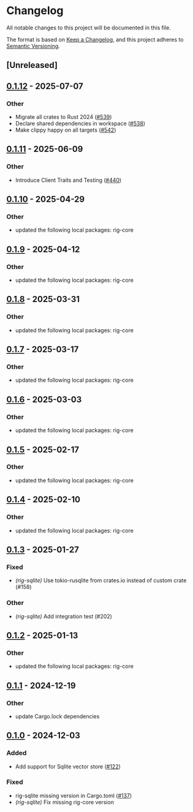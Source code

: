# Changelog

All notable changes to this project will be documented in this file.

The format is based on [Keep a Changelog](https://keepachangelog.com/en/1.0.0/),
and this project adheres to [Semantic Versioning](https://semver.org/spec/v2.0.0.html).

## [Unreleased]

## [0.1.12](https://github.com/getong/rig/compare/rig-sqlite-v0.1.11...rig-sqlite-v0.1.12) - 2025-07-07

### Other

- Migrate all crates to Rust 2024 ([#539](https://github.com/getong/rig/pull/539))
- Declare shared dependencies in workspace ([#538](https://github.com/getong/rig/pull/538))
- Make clippy happy on all targets ([#542](https://github.com/getong/rig/pull/542))

## [0.1.11](https://github.com/0xPlaygrounds/rig/compare/rig-sqlite-v0.1.10...rig-sqlite-v0.1.11) - 2025-06-09

### Other

- Introduce Client Traits and Testing ([#440](https://github.com/0xPlaygrounds/rig/pull/440))

## [0.1.10](https://github.com/0xPlaygrounds/rig/compare/rig-sqlite-v0.1.9...rig-sqlite-v0.1.10) - 2025-04-29

### Other

- updated the following local packages: rig-core

## [0.1.9](https://github.com/0xPlaygrounds/rig/compare/rig-sqlite-v0.1.8...rig-sqlite-v0.1.9) - 2025-04-12

### Other

- updated the following local packages: rig-core

## [0.1.8](https://github.com/0xPlaygrounds/rig/compare/rig-sqlite-v0.1.7...rig-sqlite-v0.1.8) - 2025-03-31

### Other

- updated the following local packages: rig-core

## [0.1.7](https://github.com/0xPlaygrounds/rig/compare/rig-sqlite-v0.1.6...rig-sqlite-v0.1.7) - 2025-03-17

### Other

- updated the following local packages: rig-core

## [0.1.6](https://github.com/0xPlaygrounds/rig/compare/rig-sqlite-v0.1.5...rig-sqlite-v0.1.6) - 2025-03-03

### Other

- updated the following local packages: rig-core

## [0.1.5](https://github.com/0xPlaygrounds/rig/compare/rig-sqlite-v0.1.4...rig-sqlite-v0.1.5) - 2025-02-17

### Other

- updated the following local packages: rig-core

## [0.1.4](https://github.com/0xPlaygrounds/rig/compare/rig-sqlite-v0.1.3...rig-sqlite-v0.1.4) - 2025-02-10

### Other

- updated the following local packages: rig-core

## [0.1.3](https://github.com/0xPlaygrounds/rig/compare/rig-sqlite-v0.1.2...rig-sqlite-v0.1.3) - 2025-01-27

### Fixed

- *(rig-sqlite)* Use tokio-rusqlite from crates.io instead of custom crate (#158)

### Other

- *(rig-sqlite)* Add integration test (#202)

## [0.1.2](https://github.com/0xPlaygrounds/rig/compare/rig-sqlite-v0.1.1...rig-sqlite-v0.1.2) - 2025-01-13

### Other

- updated the following local packages: rig-core

## [0.1.1](https://github.com/0xPlaygrounds/rig/compare/rig-sqlite-v0.1.0...rig-sqlite-v0.1.1) - 2024-12-19

### Other

- update Cargo.lock dependencies

## [0.1.0](https://github.com/0xPlaygrounds/rig/releases/tag/rig-sqlite-v0.1.0) - 2024-12-03

### Added

- Add support for Sqlite vector store ([#122](https://github.com/0xPlaygrounds/rig/pull/122))

### Fixed

- rig-sqlite missing version in Cargo.toml ([#137](https://github.com/0xPlaygrounds/rig/pull/137))
- *(rig-sqlite)* Fix missing rig-core version
